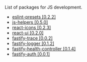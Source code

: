 List of packages for JS development. 

- [eslint-presets [0.2.2]](https://www.npmjs.com/package/@krainovsd/eslint-presets)
- [js-helpers [0.5.0]](https://www.npmjs.com/package/@krainovsd/js-helpers)
- [react-icons [0.2.3]](https://www.npmjs.com/package/@krainovsd/react-icons)
- [react-ui [0.2.0]](https://www.npmjs.com/package/@krainovsd/react-ui)
- [fastify-trace [0.0.2]](https://www.npmjs.com/package/@krainovsd/fastify-trace)
- [fastify-logger [0.1.2]](https://www.npmjs.com/package/@krainovsd/fastify-logger)
- [fastify-health-controller [0.1.4]](https://www.npmjs.com/package/@krainovsd/fastify-health-controller)
- [fastify-auth [0.0.1]](https://www.npmjs.com/package/@krainovsd/fastify-auth)
  
